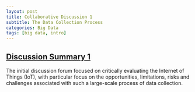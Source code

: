 ```yaml
---
layout: post
title: Collaborative Discussion 1
subtitle: The Data Collection Process
categories: Big Data
tags: [big data, intro]
---
```


## <a href="_posts/Discussion-Summary-1.docx">Discussion Summary 1</a>

The initial discussion forum focused on critically evaluating the Internet of Things (IoT), with particular focus on the opportunities, limitations, risks and challenges associated with such a large-scale process of data collection.
